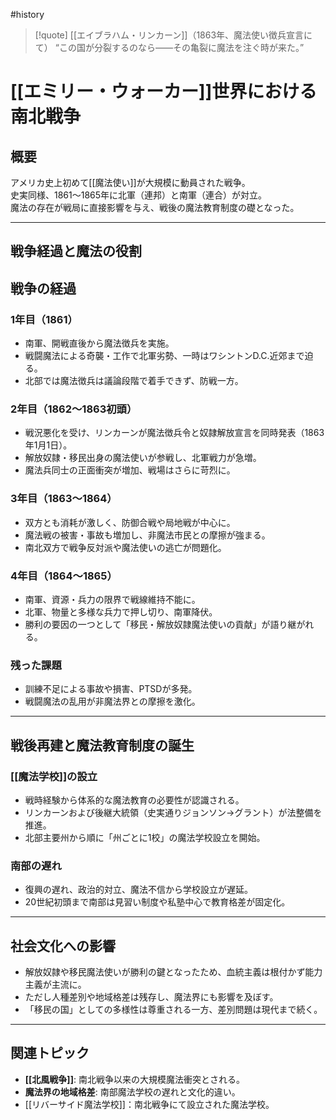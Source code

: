 #history 
> [!quote] [[エイブラハム・リンカーン]]（1863年、魔法使い徴兵宣言にて）
“この国が分裂するのなら——その亀裂に魔法を注ぐ時が来た。”  

# [[エミリー・ウォーカー]]世界における南北戦争

## 概要
アメリカ史上初めて[[魔法使い]]が大規模に動員された戦争。  
史実同様、1861〜1865年に北軍（連邦）と南軍（連合）が対立。  
魔法の存在が戦局に直接影響を与え、戦後の魔法教育制度の礎となった。

---

## 戦争経過と魔法の役割

## 戦争の経過

### 1年目（1861）
- 南軍、開戦直後から魔法徴兵を実施。
- 戦闘魔法による奇襲・工作で北軍劣勢、一時はワシントンD.C.近郊まで迫る。
- 北部では魔法徴兵は議論段階で着手できず、防戦一方。

### 2年目（1862〜1863初頭）
- 戦況悪化を受け、リンカーンが魔法徴兵令と奴隷解放宣言を同時発表（1863年1月1日）。
- 解放奴隷・移民出身の魔法使いが参戦し、北軍戦力が急増。
- 魔法兵同士の正面衝突が増加、戦場はさらに苛烈に。

### 3年目（1863〜1864）
- 双方とも消耗が激しく、防御合戦や局地戦が中心に。
- 魔法戦の被害・事故も増加し、非魔法市民との摩擦が強まる。
- 南北双方で戦争反対派や魔法使いの逃亡が問題化。

### 4年目（1864〜1865）
- 南軍、資源・兵力の限界で戦線維持不能に。
- 北軍、物量と多様な兵力で押し切り、南軍降伏。
- 勝利の要因の一つとして「移民・解放奴隷魔法使いの貢献」が語り継がれる。

### 残った課題
- 訓練不足による事故や損害、PTSDが多発。
- 戦闘魔法の乱用が非魔法界との摩擦を激化。

---

## 戦後再建と魔法教育制度の誕生

### [[魔法学校]]の設立
- 戦時経験から体系的な魔法教育の必要性が認識される。
- リンカーンおよび後継大統領（史実通りジョンソン→グラント）が法整備を推進。
- 北部主要州から順に「州ごとに1校」の魔法学校設立を開始。

### 南部の遅れ
- 復興の遅れ、政治的対立、魔法不信から学校設立が遅延。
- 20世紀初頭まで南部は見習い制度や私塾中心で教育格差が固定化。

---

## 社会文化への影響
- 解放奴隷や移民魔法使いが勝利の鍵となったため、血統主義は根付かず能力主義が主流に。
- ただし人種差別や地域格差は残存し、魔法界にも影響を及ぼす。
- 「移民の国」としての多様性は尊重される一方、差別問題は現代まで続く。

---

## 関連トピック
- **[[北風戦争]]**: 南北戦争以来の大規模魔法衝突とされる。
- **魔法界の地域格差**: 南部魔法学校の遅れと文化的違い。
- [[リバーサイド魔法学校]]：南北戦争にて設立された魔法学校。
